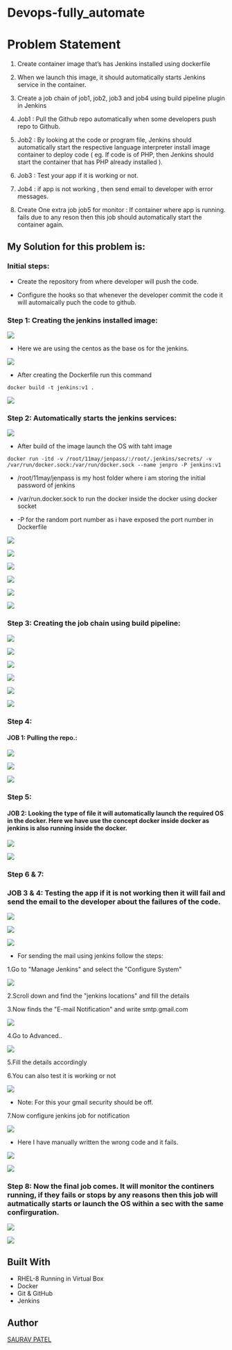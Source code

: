 # Devops-fully_automate
# Problem Statement

1.	Create container image that’s has Jenkins installed  using dockerfile 

2.	When we launch this image, it should automatically starts Jenkins service in the container.

3.	Create a job chain of job1, job2, job3 and  job4 using build pipeline plugin in Jenkins 

4.	 Job1 : Pull  the Github repo automatically when some developers push repo to Github.

5.	 Job2 : By looking at the code or program file, Jenkins should automatically start the respective language interpreter install image container to deploy code ( eg. If code is of  PHP, then Jenkins should start the container that has PHP already installed ).

6.	Job3 : Test your app if it  is working or not.

7.	Job4 : if app is not working , then send email to developer with error messages.

8.	Create One extra job job5 for monitor : If container where app is running. fails due to any reson then this job should automatically start the container again.

## My Solution for this problem is:
 

### Initial steps:

* Create the repository from where developer will push the code.

* Configure the hooks so that whenever the developer commit the code it will automaically puch the code to github.


### Step 1: Creating the jenkins installed image:


![](jen.png)

* Here we are using the centos as the base os for the jenkins.

![](jenbui.png)

* After creating the Dockerfile run this command

```
docker build -t jenkins:v1 .
```

![](jenins.png)


### Step 2: Automatically starts the jenkins services:


![](jendoc.png)

* After build of the image launch the OS with taht image 

```
docker run -itd -v /root/11may/jenpass/:/root/.jenkins/secrets/ -v /var/run/docker.sock:/var/run/docker.sock --name jenpro -P jenkins:v1
```

* /root/11may/jenpass is my host folder where i am storing the initial password of jenkins

* /var/run.docker.sock to run the docker inside the docker using docker socket

* -P for the random port number as i have exposed the port number in Dockerfile

![](jenpass.png)

![](jenpass1.png)

![](jenpass2.png)

![](jenrun.png)

![](jen1.png)

![](jen2.png)


### Step 3: Creating the job chain using build pipeline:


![](alljob.png)

![](build1.png)

![](build2.png)

![](build3.png)

![](build4.png)

![](build5.png)


### Step 4: 


#### JOB 1: Pulling the repo.:


![](job1.1.png)

![](job1.2.png)

![](job1.3.png)


### Step 5: 


#### JOB 2: Looking the type of file it will automatically launch the required OS in the docker. Here we have use the concept docker inside docker as jenkins is also running inside the docker.


![](job2.1.png)

![](job2.2.png)


### Step 6 & 7: 


### JOB 3 & 4: Testing the app if it is not working then it will fail and send the email to the developer about the failures of the code.


![](job3.1.png)

![](job3.2.png)

![](job3.3.png)

* For sending the mail using jenkins follow the steps:

1.Go to "Manage Jenkins" and select the "Configure System"

![](m1.png)

2.Scroll down and find the "jenkins locations" and fill the details

3.Now finds the "E-mail Notification" and write smtp.gmail.com

![](m2.png)

4.Go to Advanced..

![](m3.png)

5.Fill the details accordingly

6.You can also test it is working or not

![](m4.png)

* Note: For this your gmail security should be off.

7.Now configure jenkins job for notification

![](job3.3.png)

* Here I have manually written the wrong code and it fails.

![](ss2(1).jpg)

![](ss2(2).jpg)


### Step 8: Now the final job comes. It will monitor the continers running, if they fails or stops by any reasons then this job will autmatically starts or launch the OS within a sec with the same confirguration.

![](job4.1.png)

![](job4.2.png)


## Built With

* RHEL-8 Running in Virtual Box
* Docker
* Git & GitHub
* Jenkins

## Author

[SAURAV PATEL](https://www.linkedin.com/in/saurav-patel-148539151/)
